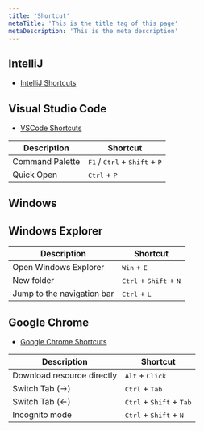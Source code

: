 ```yaml
---
title: 'Shortcut'
metaTitle: 'This is the title tag of this page'
metaDescription: 'This is the meta description'
---
```


## IntelliJ

- [IntelliJ Shortcuts](https://resources.jetbrains.com/storage/products/intellij-idea/docs/IntelliJIDEA_ReferenceCard.pdf)

## Visual Studio Code

- [VSCode Shortcuts](https://code.visualstudio.com/shortcuts/keyboard-shortcuts-windows.pdf)

| Description     | Shortcut                                                          |
| --------------- | ----------------------------------------------------------------- |
| Command Palette | <kbd>F1</kbd> / <kbd>Ctrl</kbd> + <kbd>Shift</kbd> + <kbd>P</kbd> |
| Quick Open      | <kbd>Ctrl</kbd> + <kbd>P</kbd>                                    |

## Windows

## Windows Explorer

| Description                | Shortcut                                          |
| -------------------------- | ------------------------------------------------- |
| Open Windows Explorer      | <kbd>Win</kbd> + <kbd>E</kbd>                     |
| New folder                 | <kbd>Ctrl</kbd> + <kbd>Shift</kbd> + <kbd>N</kbd> |
| Jump to the navigation bar | <kbd>Ctrl</kbd> + <kbd>L</kbd>                    |

## Google Chrome

- [Google Chrome Shortcuts](https://support.google.com/chrome/answer/157179)

| Description                | Shortcut                                            |
| -------------------------- | --------------------------------------------------- |
| Download resource directly | <kbd>Alt</kbd> + <kbd>Click</kbd>                   |
| Switch Tab (->)            | <kbd>Ctrl</kbd> + <kbd>Tab</kbd>                    |
| Switch Tab (<-)            | <kbd>Ctrl</kbd> + <kbd>Shift</kbd> + <kbd>Tab</kbd> |
| Incognito mode             | <kbd>Ctrl</kbd> + <kbd>Shift</kbd> + <kbd>N</kbd>   |
